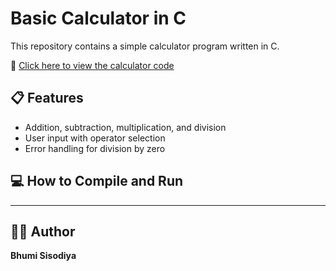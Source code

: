# Basic Calculator in C

This repository contains a simple calculator program written in C.

🧮 [Click here to view the calculator code](basic_calculator.c)

## 📋 Features
- Addition, subtraction, multiplication, and division
- User input with operator selection
- Error handling for division by zero

## 💻 How to Compile and Run
---

## 👩‍💻 Author

**Bhumi Sisodiya**
